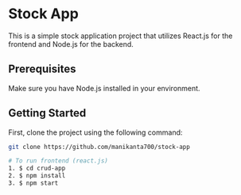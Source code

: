 # Stock App

This is a simple stock application project that utilizes React.js for the frontend and Node.js for the backend.

## Prerequisites

Make sure you have Node.js installed in your environment.

## Getting Started

First, clone the project using the following command:

```bash
git clone https://github.com/manikanta700/stock-app

# To run frontend (react.js)
1. $ cd crud-app
2. $ npm install
3. $ npm start
